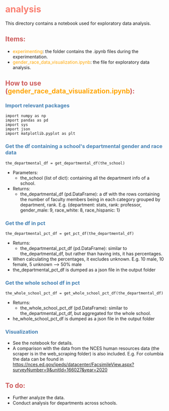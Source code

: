 # <font color="Salmon">analysis</font>

This directory contains a notebook used for exploratory data analysis.

## <font color="IndianRed">Items:</font>
- <font color="orange">experimenting</font>: the folder contains the .ipynb files during the experimentation.
- <font color="orange">gender_race_data_visualization.ipynb</font>: the file for exploratory data analysis.

## <font color="IndianRed">How to use (<font color="orange">gender_race_data_visualization.ipynb</font>):</font>
### <font color="SteelBlue">Import relevant packages</font>
    import numpy as np
    import pandas as pd
    import sys
    import json
    import matplotlib.pyplot as plt
### <font color="SteelBlue">Get the df containing a school's departmental gender and race data</font>
    the_departmental_df = get_departmental_df(the_school)
- Parameters:
  - the_school (list of dict): containing all the department info of a school.
- Returns:
  - the_departmental_df (pd.DataFrame): a df with the rows containing the number of faculty members being in each category grouped by department, rank. E.g. {department: stats, rank: professor, gender_male: 9, race_white: 8, race_hispanic: 1}
### <font color="SteelBlue">Get the df in pct</font>
    the_departmental_pct_df = get_pct_df(the_departmental_df)
- Returns:
  - the_departmental_pct_df (pd.DataFrame): similar to the_departmental_df, but rather than having ints, it has percentages.
- When calculating the percentages, it excludes unknown. E.g. 10 male, 10 female, 5 unknown --> 50% male
- the_departmental_pct_df is dumped as a json file in the output folder

### <font color="SteelBlue">Get the whole school df in pct</font>
    the_whole_school_pct_df = get_whole_school_pct_df(the_departmental_df)
- Returns:
  - the_whole_school_pct_df (pd.DataFrame): similar to the_departmental_pct_df, but aggregated for the whole school.
- he_whole_school_pct_df is dumped as a json file in the output folder

### <font color="SteelBlue">Visualization</font>
- See the notebook for details.
- A comparison with the data from the NCES human resources data (the scraper is in the web_scraping folder) is also included. E.g. For columbia the data can be found in https://nces.ed.gov/ipeds/datacenter/FacsimileView.aspx?surveyNumber=9&unitId=166027&year=2020

## <font color="IndianRed">To do:</font>
- Further analyze the data.
- Conduct analysis for departments across schools.
